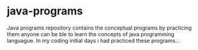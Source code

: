 # java-programs
Java programs repository contains the conceptual programs by practicing them anyone can be ble to learn the concepts of java programming languague. In my coding initial days i had practiced these programs…

